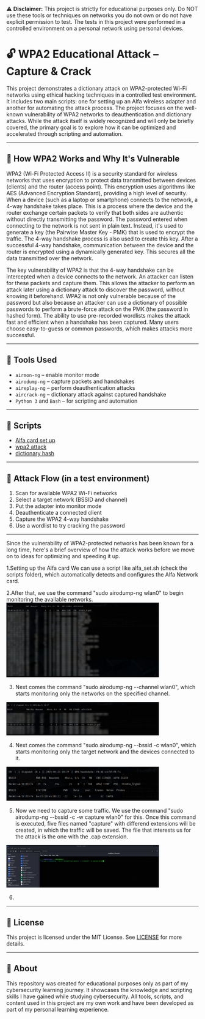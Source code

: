 ⚠️ **Disclaimer:** This project is strictly for educational purposes only. Do NOT use these tools or techniques on networks you do not own or do not have explicit permission to test. The tests in this project were performed in a controlled environment on a personal network using personal devices.

# 🔓 WPA2 Educational Attack – Capture & Crack

This project demonstrates a dictionary attack on WPA2-protected Wi-Fi networks using ethical hacking techniques in a controlled test environment. It includes two main scripts: one for setting up an Alfa wireless adapter and another for automating the attack process. The project focuses on the well-known vulnerability of WPA2 networks to deauthentication and dictionary attacks. While the attack itself is widely recognized and will only be briefly covered, the primary goal is to explore how it can be optimized and accelerated through scripting and automation.

---

## 🧠 How WPA2 Works and Why It's Vulnerable

WPA2 (Wi-Fi Protected Access II) is a security standard for wireless networks that uses encryption to protect data transmitted between devices (clients) and the router (access point). This encryption uses algorithms like AES (Advanced Encryption Standard), providing a high level of security. When a device (such as a laptop or smartphone) connects to the network, a 4-way handshake takes place. This is a process where the device and the router exchange certain packets to verify that both sides are authentic without directly transmitting the password. The password entered when connecting to the network is not sent in plain text. Instead, it's used to generate a key (the Pairwise Master Key - PMK) that is used to encrypt the traffic. The 4-way handshake process is also used to create this key. After a successful 4-way handshake, communication between the device and the router is encrypted using a dynamically generated key. This secures all the data transmitted over the network.

The key vulnerability of WPA2 is that the 4-way handshake can be intercepted when a device connects to the network. An attacker can listen for these packets and capture them. This allows the attacker to perform an attack later using a dictionary attack to discover the password, without knowing it beforehand. WPA2 is not only vulnerable because of the password but also because an attacker can use a dictionary of possible passwords to perform a brute-force attack on the PMK (the password in hashed form). The ability to use pre-recorded wordlists makes the attack fast and efficient when a handshake has been captured. Many users choose easy-to-guess or common passwords, which makes attacks more successful.

---

## 🔧 Tools Used

- `airmon-ng` – enable monitor mode
- `airodump-ng` – capture packets and handshakes
- `aireplay-ng` – perform deauthentication attacks
- `aircrack-ng` – dictionary attack against captured handshake
- `Python 3` and `Bash` – for scripting and automation

---

## 📝 Scripts

- [Alfa card set up](./scripts/alfa_set.sh)
- [wpa2 attack](./scripts/wifi_attack_wpa2.sh)
- [dictionary hash](./scripts/dictionary_hash.py)



---

## 🚀 Attack Flow (in a test environment)

1. Scan for available WPA2 Wi-Fi networks
2. Select a target network (BSSID and channel)
3. Put the adapter into monitor mode
4. Deauthenticate a connected client
5. Capture the WPA2 4-way handshake
6. Use a wordlist to try cracking the password

---

Since the vulnerability of WPA2-protected networks has been known for a long time, here's a brief overview of how the attack works before we move on to ideas for optimizing and speeding it up.

1.Setting up the Alfa card
We can use a script like alfa_set.sh (check the scripts folder), which automatically detects and configures the Alfa Network card. 

2.After that, we use the command "sudo airodump-ng wlan0" to begin monitoring the available networks.
<img src="./images/1.networks_monitor.png" alt="Networks Monitor" width="400"/>

3. Next comes the command "sudo airodump-ng --channel <channel> wlan0", which starts monitoring only the networks on the specified channel.
<img src="./images/2.current_channel_monitor.png" alt="Networks_on_current_channel" width="400"/>

4. Next comes the command "sudo airodump-ng --bssid <target network MAC address> -c <network channel> wlan0", which starts monitoring only the target network and the devices connected to it.
<img src="./images/3. current_network_monitor.png" alt="Monitor_current_network" width="400"/>

5. Now we need to capture some traffic. We use the command "sudo airodump-ng --bssid <network mac address> -c <CH> -w capture wlan0" for this.
Once this command is executed, five files named "capture" with differend extensions will be created, in which the traffic will be saved. The file that interests us for the attack is the one with the .cap extension.
<img src="./images/4. traffic_capture.png" alt="Traffic_capture" width="400"/>

6.





---

## 📝 License

This project is licensed under the MIT License. See [LICENSE](./LICENSE) for more details.

---

## 🙋 About

This repository was created for educational purposes only as part of my cybersecurity learning journey. 
It showcases the knowledge and scripting skills I have gained while studying cybersecurity.
All tools, scripts, and content used in this project are my own work and have been developed as part of my personal learning experience.
